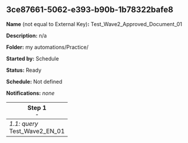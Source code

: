 ## 3ce87661-5062-e393-b90b-1b78322bafe8

**Name** (not equal to External Key)**:** Test_Wave2_Approved_Document_01

**Description:** n/a

**Folder:** my automations/Practice/

**Started by:** Schedule

**Status:** Ready

**Schedule:** Not defined

**Notifications:** _none_


| Step 1<br>_<small>-</small>_ |
| --- |
| _1.1: query_<br>Test_Wave2_EN_01 |
